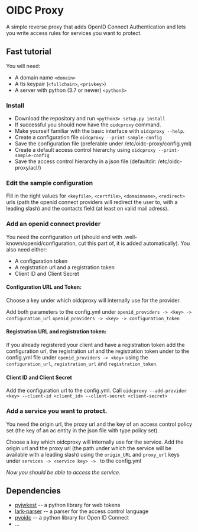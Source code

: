 # OIDC Proxy

A simple reverse proxy that adds OpenID Connect Authentication and lets you
write access rules for services you want to protect.

## Fast tutorial

You will need:

* A domain name `<domain>`
* A tls keypair (`<fullchain>`, `<privkey>`)
* A server with python (3.7 or newer) `<python3>`

### Install

* Download the repository and run `<python3> setup.py install`
* If successful you should now have the `oidcproxy` command.
* Make yourself familiar with the basic interface with `oidcproxy --help`.
* Create a configuration file `oidcproxy --print-sample-config`
* Save the configuration file (preferable under /etc/oidc-proxy/config.yml)
* Create a default access control hierarchy using `oidcproxy --print-sample-config`
* Save the access control hierarchy in a json file (defaultdir: /etc/oidc-proxy/acl/)

### Edit the sample configuration

Fill in the right values for `<keyfile>`, `<certfile>`, `<domainname>`, `<redirect>`
urls (path the openid connect providers will redirect the user to, with a leading
slash) and the contacts field (at least on valid mail adress).


### Add an openid connect provider

You need the configuration url (should end with .well-known/openid/configuration, cut this part of, it is added automatically).
You also need either:

* A configuration token
* A registration url and a registration token
* Client ID and Client Secret


#### Configuration URL and Token:

Choose a key under which oidcproxy will internally use for the provider.

Add both parameters to the config.yml under
`openid_providers -> <key> -> configuration_url`
`openid_providers -> <key> -> configuration_token`

#### Registration URL and registration token:

If you already registered your client and have a registration token add 
the configuration url, the registration url and the registration token
under to the config.yml file under
`openid_providers -> <key>` using the `configuration_url`, `registration_url`
and `registration_token`.

#### Client ID and Client Secret

Add the configuration url to the config.yml.
Call `oidcproxy --add-provider <key> --client-id <client_id> --client-secret <client-secret>`


### Add a service you want to protect.

You need the origin url, the proxy url and the key of an access control policy
set (the key of an ac entity in the json file with type policy set).

Choose a key which oidcproxy will internally use for the service.
Add the origin url and the proxy url (the path under which the service will be
available with a leading slash) using the `origin_URL` and `proxy_url` keys
under `services -> <service key> -> ` to the config.yml

*Now you should be able to access the service.*


## Dependencies

* [pyjwkest](https://github.com/IdentityPython/pyjwkest/) -- a python library for web tokens
* [lark-parser](https://github.com/lark-parser/lark) -- a parser for the access control language
* [pyoidc](https://github.com/OpenIDC/pyoidc) -- a python library for Open ID Connect
* ...
